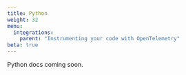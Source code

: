 ```yaml
---
title: Python
weight: 32
menu:
  integrations:
    parent: "Instrumenting your code with OpenTelemetry"
beta: true
---
```


Python docs coming soon.
